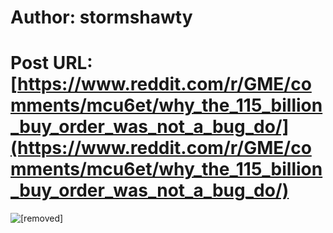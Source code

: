 # Author: stormshawty
# Post URL: [https://www.reddit.com/r/GME/comments/mcu6et/why_the_115_billion_buy_order_was_not_a_bug_do/](https://www.reddit.com/r/GME/comments/mcu6et/why_the_115_billion_buy_order_was_not_a_bug_do/)


![\[removed\]](https://old.reddit.com/r/GME/comments/mfmlfd/115_billion_correlation_ftd_coverage_speculation/)